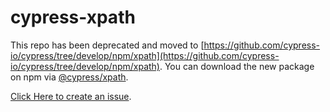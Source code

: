 # cypress-xpath

This repo has been deprecated and moved to [https://github.com/cypress-io/cypress/tree/develop/npm/xpath](https://github.com/cypress-io/cypress/tree/develop/npm/xpath). You can download the new package on npm via [@cypress/xpath](https://www.npmjs.com/package/@cypress/xpath). 

[Click Here to create an issue](https://github.com/cypress-io/cypress/issues/new/choose).
